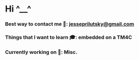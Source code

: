 # Hi  ^__^
### Best way to contact me 📣: jesseprilutsky@gmail.com 
### Things that I want to learn 🎓: embedded on a TM4C
### Currently working on 💼: Misc.

